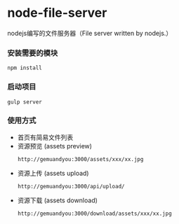 # node-file-server
nodejs编写的文件服务器（File server written by nodejs.）
### 安装需要的模块
```shell
npm install
```
### 启动项目
```shell
gulp server
```
### 使用方式
* 首页有简易文件列表
* 资源预览 (assets preview)
  ```
  http://gemuandyou:3000/assets/xxx/xx.jpg
  ```
* 资源上传 (assets upload)
  ```
  http://gemuandyou:3000/api/upload/
  ```
* 资源下载 (assets download)
  ```
  http://gemuandyou:3000/download/assets/xxx/xx.jpg
  ```
